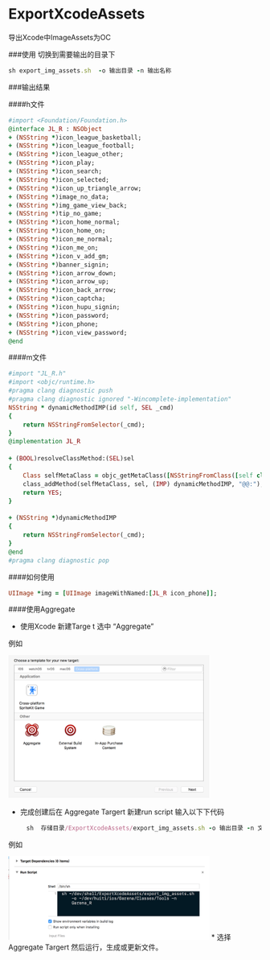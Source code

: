 # ExportXcodeAssets
导出Xcode中ImageAssets为OC

###使用
切换到需要输出的目录下
```ruby
sh export_img_assets.sh  -o 输出目录 -n 输出名称
```
###输出结果

####h文件
```ruby
#import <Foundation/Foundation.h>
@interface JL_R : NSObject
+ (NSString *)icon_league_basketball;
+ (NSString *)icon_league_football;
+ (NSString *)icon_league_other;
+ (NSString *)icon_play;
+ (NSString *)icon_search;
+ (NSString *)icon_selected;
+ (NSString *)icon_up_triangle_arrow;
+ (NSString *)image_no_data;
+ (NSString *)img_game_view_back;
+ (NSString *)tip_no_game;
+ (NSString *)icon_home_normal;
+ (NSString *)icon_home_on;
+ (NSString *)icon_me_normal;
+ (NSString *)icon_me_on;
+ (NSString *)icon_v_add_gm;
+ (NSString *)banner_signin;
+ (NSString *)icon_arrow_down;
+ (NSString *)icon_arrow_up;
+ (NSString *)icon_back_arrow;
+ (NSString *)icon_captcha;
+ (NSString *)icon_hupu_signin;
+ (NSString *)icon_password;
+ (NSString *)icon_phone;
+ (NSString *)icon_view_password;
@end
```
####m文件
```ruby
#import "JL_R.h"
#import <objc/runtime.h>
#pragma clang diagnostic push
#pragma clang diagnostic ignored "-Wincomplete-implementation"
NSString * dynamicMethodIMP(id self, SEL _cmd)
{
    return NSStringFromSelector(_cmd);
}
@implementation JL_R

+ (BOOL)resolveClassMethod:(SEL)sel
{
    Class selfMetaClass = objc_getMetaClass([NSStringFromClass([self class]) UTF8String]);
    class_addMethod(selfMetaClass, sel, (IMP) dynamicMethodIMP, "@@:");
    return YES;
}

+ (NSString *)dynamicMethodIMP
{
    return NSStringFromSelector(_cmd);
}
@end
#pragma clang diagnostic pop
```

####如何使用
```ruby
UIImage *img = [UIImage imageWithNamed:[JL_R icon_phone]];
```

####使用Aggregate
* 使用Xcode 新建Targe	t 选中 “Aggregate”

例如

<img src="https://github.com/JulianSong/ExportXcodeAssets/blob/master/screenshot/1.png" width="400" height="284" />

* 完成创建后在 Aggregate Targert 新建run script 输入以下下代码
```ruby
	 sh  存储目录/ExportXcodeAssets/export_img_assets.sh -o 输出目录 -n 文件名
```

例如

<img src="https://github.com/JulianSong/ExportXcodeAssets/blob/master/screenshot/2.png" width="400" height="166" />
* 选择 Aggregate Targert 然后运行，生成或更新文件。
